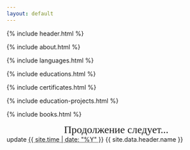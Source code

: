 ```yaml
---
layout: default
---
```


{% include header.html %}

{% include about.html %}

{% include languages.html %}

{% include educations.html %}

{% include certificates.html %}

{% include education-projects.html %}

{% include books.html %}

<div style="font-family: Georgia, serif; font-size: 24px; text-align: center">
Продолжение следует...
</div>

<footer>
<span class="material-icons">update</span>
<abbr title="UTC {{ site.time | date: '%Y-%m-%d %H:%M' }}">{{ site.time | date: "%Y" }}</abbr>
{{ site.data.header.name }}
</footer>
